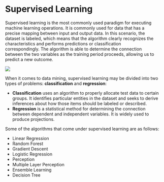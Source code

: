 
# Supervised Learning


Supervised learning is the most commonly used paradigm for executing machine learning operations. It is commonly used for data that has a precise mapping between input and output data. In this scenario, the dataset is labeled, which means that the algorithm clearly recognizes the characteristics and performs predictions or classification correspondingly. The algorithm is able to determine the connection between the two variables as the training period proceeds, allowing us to predict a new outcome.



![](https://data-flair.training/blogs/wp-content/uploads/sites/2/2019/07/supervised-learning.png)


When it comes to data mining, supervised learning may be divided into two types of problems: **classification** and **regression**: 
* **Classification** uses an algorithm to properly allocate test data to certain groups. It identifies particular entities in the dataset and seeks to derive inferences about how those items should be labeled or described. 
* **Regression** is a statistical method for determining the connection between dependent and independent variables. It is widely used to produce projections.


Some of the algorithms that come under supervised learning are as follows:

* Linear Regression
* Random Forest
* Gradient Descent
* Logistic Regression
* Perception
* Multiple Layer Perception
* Ensemble Learning
* Decision Tree
